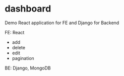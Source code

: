 # dashboard

Demo React application for FE and Django for Backend

FE: React 
- add
- delete
- edit
- pagination 

BE: Django, MongoDB

